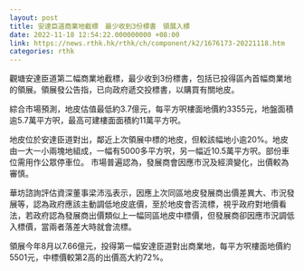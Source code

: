 ```yaml
---
layout: post
title: 安達臣道商業地截標　最少收到3份標書　領展入標
date: 2022-11-18 12:54:22.000000000 +08:00
link: https://news.rthk.hk/rthk/ch/component/k2/1676173-20221118.htm
categories: rthk
---
```


觀塘安達臣道第二幅商業地截標，最少收到3份標書，包括已投得區內首幅商業地的領展。領展發公告指，已向政府遞交投標書，以購買有關地皮。

綜合市場預測，地皮估值最低約3.7億元，每平方呎樓面地價約3355元，地盤面積逾5.7萬平方呎，最高可建樓面面積約11萬平方呎。

地皮位於安達臣道對出，鄰近上次領展中標的地皮，但較該幅地小逾20%。地皮由一大一小兩塊地組成，一幅有5000多平方呎，另一幅近10.5萬平方呎。部份車位需用作公眾停車位。 市場普遍認為，發展商會因應市況及經濟變化，出價較為審慎。

華坊諮詢評估資深董事梁沛泓表示，因應上次同區地皮發展商出價差異大、市況發展等，認為政府應該主動調低地皮底價，至於地皮會否流標，視乎政府對地價看法，若政府認為發展商出價類似上一幅同區地皮中標價，但發展商卻因應市況調低入標價，當兩者落差大時就會流標。

領展今年8月以7.66億元，投得第一幅安達臣道對出商業地，每平方呎樓面地價約5501元，中標價較第2高的出價高大約72%。
